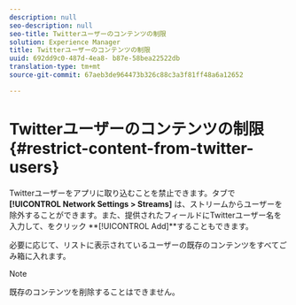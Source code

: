 ```yaml
---
description: null
seo-description: null
seo-title: Twitterユーザーのコンテンツの制限
solution: Experience Manager
title: Twitterユーザーのコンテンツの制限
uuid: 692dd9c0-487d-4ea8- b87e-58bea22522db
translation-type: tm+mt
source-git-commit: 67aeb3de964473b326c88c3a3f81ff48a6a12652

---
```



# Twitterユーザーのコンテンツの制限{#restrict-content-from-twitter-users}

Twitterユーザーをアプリに取り込むことを禁止できます。タブで **[!UICONTROL Network Settings > Streams]** は、ストリームからユーザーを除外することができます。また、提供されたフィールドにTwitterユーザー名を入力して、をクリック **[!UICONTROL Add]**することもできます。

必要に応じて、リストに表示されているユーザーの既存のコンテンツをすべてごみ箱に入れます。

>[!NOTE]
>
>既存のコンテンツを削除することはできません。

